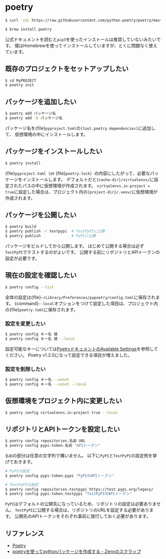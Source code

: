 # poetry

```bash
$ curl -sSL https://raw.githubusercontent.com/python-poetry/poetry/master/get-poetry.py | python -
```

```bash
$ brew install poetry
```

公式ドキュメントを読むと``pip3``を使ったインストールは推奨していないみたいです。
僕はHomebrewを使ってインストールしていますが、とくに問題なく使えています。

## 既存のプロジェクトをセットアップしたい

```bash
$ cd MyPROJECT
$ poetry init
```

## パッケージを追加したい

```bash
$ poetry add パッケージ名
$ poetry add -D パッケージ名
```

パッケージ名を{file}`pyproject.toml`の``[tool.poetry.dependencies]``に追加して、
仮想環境の中にインストールします。

## パッケージをインストールしたい

```bash
$ poetry install
```

{file}`pyproject.toml`（or {file}`poetry.lock`）の内容にしたがって、必要なパッケージをインストールします。
デフォルトだと``{cache-dir}/virtualenvs/``に設定されたパスの中に仮想環境が作成されます。
``virtualenvs.in-project = true``に設定した場合は、プロジェクト内の``{project-dir}/.venv/``に仮想環境が作成されます。

## パッケージを公開したい

```bash
$ poetry build
$ poetry publish -r testpypi  # TestPyPIに公開
$ poetry publish              # PyPIに公開
```

パッケージをビルドしてから公開します。
はじめて公開する場合は必ず``TestPyPI``でテストするのがよいです。
公開する前にリポジトリとAPIトークンの設定が必要です。



## 現在の設定を確認したい

```bash
$ poetry config --list
```

全体の設定は{file}`~/Library/Preferences/pypoetry/config.toml`に保存されます。
{command}`--local`オプションをつけて設定した項目は、プロジェクト内の{file}`poetry.toml`に保存されます。

### 設定を変更したい

```bash
$ poetry config キー名 値
$ poetry config キー名 値 --local
```

設定可能なキーについては[PoetryドキュメントのAvailable Settings](https://python-poetry.org/docs/configuration/#available-settings)を参照してください。
Poetry v1.2.0になって設定できる項目が増えました。

### 設定を削除したい

```bash
$ poetry config キー名 --unset
$ poetry config キー名 --unset --local
```

## 仮想環境をプロジェクト内に変更したい

```bash
$ poetry config virtualenvs.in-project true --local
```

## リポジトリとAPIトークンを設定したい

```bash
$ poetry config repositories.名前 URL
$ poetry config pypi-token.名前 "APIトークン"
```

``名前``の部分は任意の文字列で構いません。
以下に``PyPI``と``TestPyPI``の設定例を挙げておきます。

```bash
# PyPIの設定
$ poetry config pypi-token.pypi "PyPIのAPIトークン"

# TestPyPIの設定
$ poetry config repositories.testpypi https://test.pypi.org/legacy/
$ poetry config pypi-token.testpypi "TestPyPIのAPIトークン"
```

``PyPI``はデフォルトの公開先になっているため、リポジトリの設定は必要ありません。
``TestPyPI``に公開する場合は、リポジトリのURLを設定する必要があります。
公開先のAPIトークンをそれぞれ事前に発行しておく必要があります。

## リファレンス

- [Poetry](https://python-poetry.org/)
- [poetryを使ってpythonパッケージを作成する - Zennのスクラップ](https://zenn.dev/shotakaha/scraps/9416c30cd7745a)
